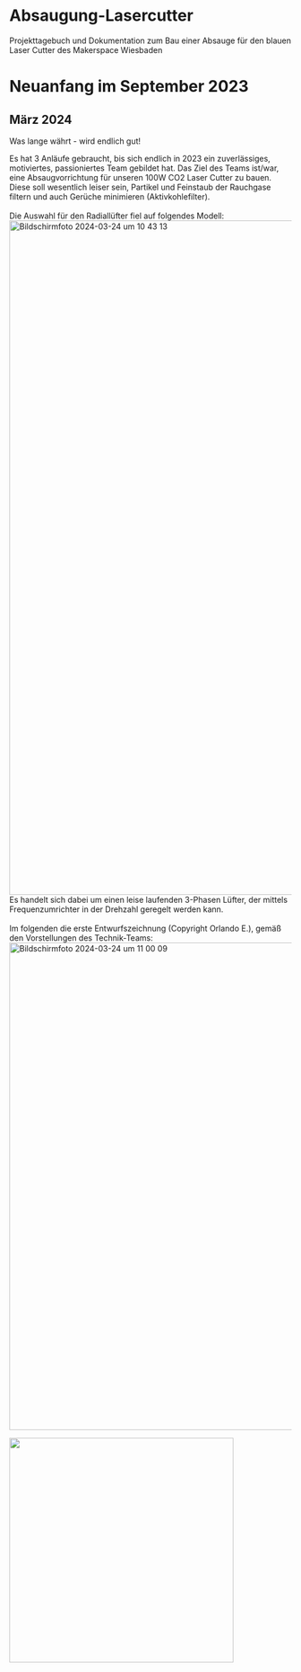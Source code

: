 # Absaugung-Lasercutter
Projekttagebuch und Dokumentation zum Bau einer Absauge für den blauen Laser Cutter des Makerspace Wiesbaden
# Neuanfang im September 2023
## März 2024
Was lange währt - wird endlich gut!

Es hat 3 Anläufe gebraucht, bis sich endlich in 2023 ein zuverlässiges, motiviertes, passioniertes Team gebildet hat. Das Ziel des Teams ist/war, eine Absaugvorrichtung für unseren 100W CO2 Laser Cutter zu bauen.
Diese soll wesentlich leiser sein, Partikel und Feinstaub der Rauchgase filtern und auch Gerüche minimieren (Aktivkohlefilter).
<br><br>
Die Auswahl für den Radiallüfter fiel auf folgendes Modell:
<img width="1201" alt="Bildschirmfoto 2024-03-24 um 10 43 13" src="https://github.com/makerspace-wi/Absaugung-Lasercutter/assets/42463588/28276b9f-f6ed-42b6-bb7f-64bb34a18ba6">
<br>Es handelt sich dabei um einen leise laufenden 3-Phasen Lüfter, der mittels Frequenzumrichter in der Drehzahl geregelt werden kann.
<br><br>
Im folgenden die erste Entwurfszeichnung (Copyright Orlando E.), gemäß den Vorstellungen des Technik-Teams:<br>
<img width="868" alt="Bildschirmfoto 2024-03-24 um 11 00 09" src="https://github.com/makerspace-wi/Absaugung-Lasercutter/assets/42463588/21055f00-2300-48db-9dea-afb4f44dce12">

<img src="https://user-images.githubusercontent.com/42463588/142736131-a84f6ed4-6690-4161-a7e6-33251ddabb04.jpg" width="400">


